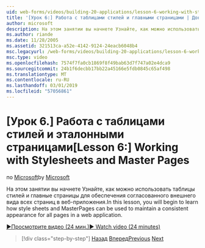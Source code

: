 ```yaml
---
uid: web-forms/videos/building-20-applications/lesson-6-working-with-stylesheets-and-master-pages
title: '[Урок 6:] Работа с таблицами стилей и главными страницами | Документация Майкрософт'
author: microsoft
description: На этом занятии вы начнете Узнайте, как можно использовать таблицы стилей и главные страницы для обеспечения согласованного внешнего вида всех страниц в веб-приложения.
ms.author: riande
ms.date: 11/28/2005
ms.assetid: 321513ca-a52e-4142-9124-24eacb6048b4
msc.legacyurl: /web-forms/videos/building-20-applications/lesson-6-working-with-stylesheets-and-master-pages
msc.type: video
ms.openlocfilehash: 7574f7fa0cb1869f8f49bab63d7f747a02e4dca9
ms.sourcegitcommit: 24b1f6decbb17bb22a45166e5fdb0845c65af498
ms.translationtype: MT
ms.contentlocale: ru-RU
ms.lasthandoff: 03/01/2019
ms.locfileid: "57056861"
---
```

<a name="lesson-6-working-with-stylesheets-and-master-pages"></a><span data-ttu-id="5c52c-103">[Урок 6.] Работа с таблицами стилей и эталонными страницами</span><span class="sxs-lookup"><span data-stu-id="5c52c-103">[Lesson 6:] Working with Stylesheets and Master Pages</span></span>
====================
<span data-ttu-id="5c52c-104">по [Microsoft](https://github.com/microsoft)</span><span class="sxs-lookup"><span data-stu-id="5c52c-104">by [Microsoft](https://github.com/microsoft)</span></span>

<span data-ttu-id="5c52c-105">На этом занятии вы начнете Узнайте, как можно использовать таблицы стилей и главные страницы для обеспечения согласованного внешнего вида всех страниц в веб-приложения.</span><span class="sxs-lookup"><span data-stu-id="5c52c-105">In this lesson, you will begin to learn how style sheets and MasterPages can be used to maintain a consistent appearance for all pages in a web application.</span></span>

[<span data-ttu-id="5c52c-106">&#9654;Просмотрите видео (24 мин.)</span><span class="sxs-lookup"><span data-stu-id="5c52c-106">&#9654; Watch video (24 minutes)</span></span>](https://channel9.msdn.com/Blogs/ASP-NET-Site-Videos/lesson-6-working-with-stylesheets-and-master-pages)

> [!div class="step-by-step"]
> <span data-ttu-id="5c52c-107">[Назад](lesson-5-debugging-and-tracing-your-website.md)
> [Вперед](lesson-7-databinding-to-user-interface-controls.md)</span><span class="sxs-lookup"><span data-stu-id="5c52c-107">[Previous](lesson-5-debugging-and-tracing-your-website.md)
[Next](lesson-7-databinding-to-user-interface-controls.md)</span></span>
